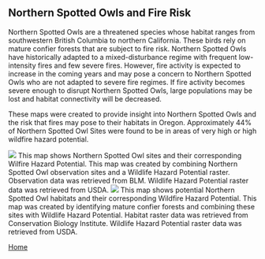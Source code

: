 ## Northern Spotted Owls and Fire Risk
Northern Spotted Owls are a threatened species whose habitat ranges from southwestern British Columbia to northern California. These birds rely on mature confier forests that are subject to fire risk. Northern Spotted Owls have historically adapted to a  mixed-disturbance regime with frequent low-intensity fires and few severe fires. However, fire activity is expected to increase in the coming years and may pose a concern to Northern Spotted Owls who are not adapted to severe fire regimes. If fire activity becomes severe enough to disrupt Northern Spotted Owls, large populations may be lost and habitat connectivity will be decreased.

These maps were created to provide insight into Northern Spotted Owls and the risk that fires may pose to their habitats in Oregon. Approximately 44% of Northern Spotted Owl Sites were found to be in areas of very high or high wildfire hazard potential. 

<img src="https://github.com/user-attachments/assets/2b0da80f-e3c2-4433-8e05-642dc2e82004">
This map shows Northern Spotted Owl sites and their corresponding Wilfire Hazard Potential. This map was created by combining Northern Spotted Owl observation sites and a Wildlife Hazard Potential raster. Observation data was retrieved from BLM. Wildlife Hazard Potential raster data was retrieved from USDA. 

<img src="https://github.com/user-attachments/assets/aab38581-7b06-47b3-a5e6-04a1f2d9dd0e">
This map shows potential Northern Spotted Owl habitats and their corresponding Wildfire Hazard Potential. This map was created by identifying mature confier forests and combining these sites with Wildlife Hazard Potential. Habitat raster data was retrieved from Conservation Biology Institute. Wildlife Hazard Potential raster data was retrieved from USDA.


[Home](README.md)

